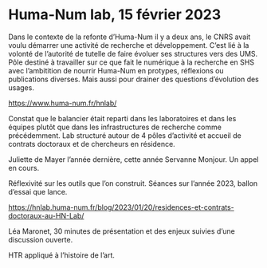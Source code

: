 # Huma-Num lab, 15 février 2023

Dans le contexte de la refonte d’Huma-Num il y a deux ans, le CNRS avait voulu démarrer une activité de recherche et développement. C’est lié à la volonté de l’autorité de tutelle de faire évoluer ses structures vers des UMS. Pôle destiné à travailler sur ce que fait le numérique à la recherche en SHS avec l’ambitition de nourrir Huma-Num en protypes, réflexions ou publications diverses. Mais aussi pour drainer des questions d’évolution des usages.

https://www.huma-num.fr/hnlab/

Constat que le balancier était reparti dans les laboratoires et dans les équipes plutôt que dans les infrastructures de recherche comme précédemment. Lab structuré autour de 4 pôles d’activité et accueil de contrats doctoraux et de chercheurs en résidence.

Juliette de Mayer l’année dernière, cette année Servanne Monjour. Un appel en cours.

Réflexivité sur les outils que l’on construit. Séances sur l’année 2023, ballon d’essai que lance.

https://hnlab.huma-num.fr/blog/2023/01/20/residences-et-contrats-doctoraux-au-HN-Lab/

Léa Maronet, 30 minutes de présentation et des enjeux suivies d’une discussion ouverte.

HTR appliqué à l’histoire de l’art.

